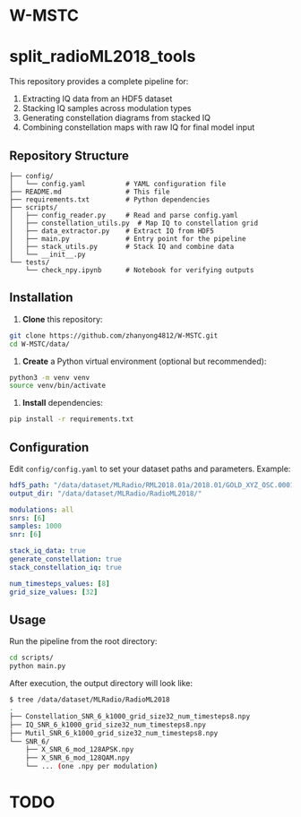 # W-MSTC


# split_radioML2018_tools

This repository provides a complete pipeline for:

1. Extracting IQ data from an HDF5 dataset
2. Stacking IQ samples across modulation types
3. Generating constellation diagrams from stacked IQ
4. Combining constellation maps with raw IQ for final model input

## Repository Structure

```
├── config/
│   └── config.yaml          # YAML configuration file
├── README.md                # This file
├── requirements.txt         # Python dependencies
├── scripts/
│   ├── config_reader.py     # Read and parse config.yaml
│   ├── constellation_utils.py  # Map IQ to constellation grid
│   ├── data_extractor.py    # Extract IQ from HDF5
│   ├── main.py              # Entry point for the pipeline
│   ├── stack_utils.py       # Stack IQ and combine data
│   └── __init__.py
└── tests/
    └── check_npy.ipynb      # Notebook for verifying outputs
```

## Installation

1. **Clone** this repository:

```bash
git clone https://github.com/zhanyong4812/W-MSTC.git
cd W-MSTC/data/
```

1. **Create** a Python virtual environment (optional but recommended):

```bash
python3 -m venv venv
source venv/bin/activate
```

1. **Install** dependencies:

```bash
pip install -r requirements.txt
```

## Configuration

Edit `config/config.yaml` to set your dataset paths and parameters. Example:

```yaml
hdf5_path: "/data/dataset/MLRadio/RML2018.01a/2018.01/GOLD_XYZ_OSC.0001_1024.hdf5"
output_dir: "/data/dataset/MLRadio/RadioML2018/"

modulations: all
snrs: [6]
samples: 1000
snr: [6]

stack_iq_data: true
generate_constellation: true
stack_constellation_iq: true

num_timesteps_values: [8]
grid_size_values: [32]
```

## Usage

Run the pipeline from the root directory:

```bash
cd scripts/
python main.py
```

After execution, the output directory will look like:

```bash
$ tree /data/dataset/MLRadio/RadioML2018
.
├── Constellation_SNR_6_k1000_grid_size32_num_timesteps8.npy
├── IQ_SNR_6_k1000_grid_size32_num_timesteps8.npy
├── Mutil_SNR_6_k1000_grid_size32_num_timesteps8.npy
└── SNR_6/
    ├── X_SNR_6_mod_128APSK.npy
    ├── X_SNR_6_mod_128QAM.npy
    └── ... (one .npy per modulation)
```

# TODO
